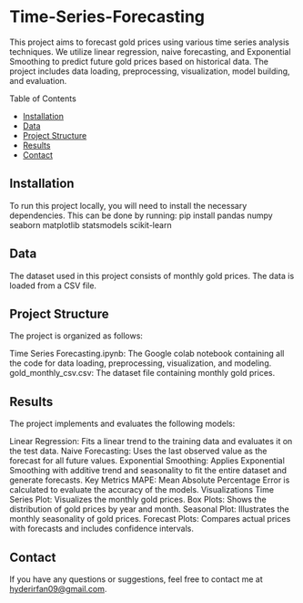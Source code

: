 # Time-Series-Forecasting

This project aims to forecast gold prices using various time series analysis techniques. We utilize linear regression, naive forecasting, and Exponential Smoothing to predict future gold prices based on historical data. The project includes data loading, preprocessing, visualization, model building, and evaluation.

Table of Contents
- [Installation](#Installation)
- [Data](#Data)
- [Project Structure](#ProjectStructure)
- [Results](#Results)
- [Contact](#Contact)

## Installation
To run this project locally, you will need to install the necessary dependencies. This can be done by running:
pip install pandas numpy seaborn matplotlib statsmodels scikit-learn
## Data
The dataset used in this project consists of monthly gold prices. The data is loaded from a CSV file.
## Project Structure
The project is organized as follows:

Time Series Forecasting.ipynb: The Google colab notebook containing all the code for data loading, preprocessing, visualization, and modeling.
gold_monthly_csv.csv: The dataset file containing monthly gold prices.
## Results
The project implements and evaluates the following models:

Linear Regression: Fits a linear trend to the training data and evaluates it on the test data.
Naive Forecasting: Uses the last observed value as the forecast for all future values.
Exponential Smoothing: Applies Exponential Smoothing with additive trend and seasonality to fit the entire dataset and generate forecasts.
Key Metrics
MAPE: Mean Absolute Percentage Error is calculated to evaluate the accuracy of the models.
Visualizations
Time Series Plot: Visualizes the monthly gold prices.
Box Plots: Shows the distribution of gold prices by year and month.
Seasonal Plot: Illustrates the monthly seasonality of gold prices.
Forecast Plots: Compares actual prices with forecasts and includes confidence intervals.
## Contact
If you have any questions or suggestions, feel free to contact me at hyderirfan09@gmail.com.

